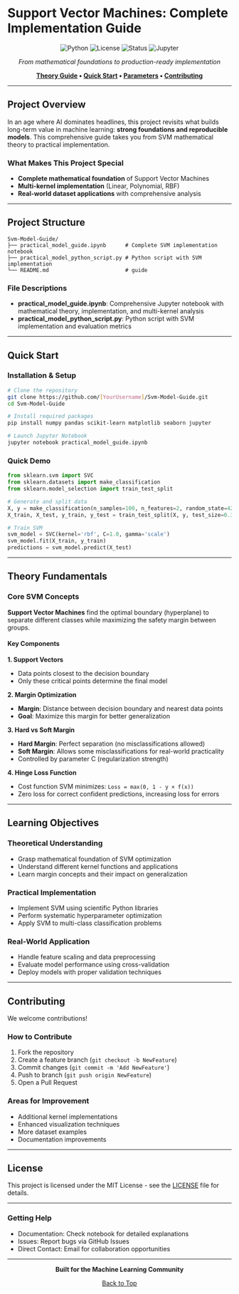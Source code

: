 # Support Vector Machines: Complete Implementation Guide

<div align="center">

![Python](https://img.shields.io/badge/python-3.8+-blue.svg)
![License](https://img.shields.io/badge/license-MIT-green.svg)
![Status](https://img.shields.io/badge/status-complete-brightgreen.svg)
![Jupyter](https://img.shields.io/badge/jupyter-notebook-orange.svg)

*From mathematical foundations to production-ready implementation*

**[Theory Guide](#theory-fundamentals) • [Quick Start](#quick-start) • [Parameters](#critical-parameters) • [Contributing](#contributing)**

</div>

---

## Project Overview

In an age where AI dominates headlines, this project revisits what builds long-term value in machine learning: **strong foundations and reproducible models**. This comprehensive guide takes you from SVM mathematical theory to practical implementation.

### What Makes This Project Special
- **Complete mathematical foundation** of Support Vector Machines
- **Multi-kernel implementation** (Linear, Polynomial, RBF)
- **Real-world dataset applications** with comprehensive analysis

---

## Project Structure

```
Svm-Model-Guide/
├── practical_model_guide.ipynb      # Complete SVM implementation notebook
├── practical_model_python_script.py # Python script with SVM implementation
└── README.md                        # guide
```

### File Descriptions
- **practical_model_guide.ipynb**: Comprehensive Jupyter notebook with mathematical theory, implementation, and multi-kernel analysis
- **practical_model_python_script.py**: Python script with SVM implementation and evaluation metrics

---

## Quick Start

### Installation & Setup
```bash
# Clone the repository
git clone https://github.com/[YourUsername]/Svm-Model-Guide.git
cd Svm-Model-Guide

# Install required packages
pip install numpy pandas scikit-learn matplotlib seaborn jupyter

# Launch Jupyter Notebook
jupyter notebook practical_model_guide.ipynb
```

### Quick Demo
```python
from sklearn.svm import SVC
from sklearn.datasets import make_classification
from sklearn.model_selection import train_test_split

# Generate and split data
X, y = make_classification(n_samples=100, n_features=2, random_state=42)
X_train, X_test, y_train, y_test = train_test_split(X, y, test_size=0.3)

# Train SVM
svm_model = SVC(kernel='rbf', C=1.0, gamma='scale')
svm_model.fit(X_train, y_train)
predictions = svm_model.predict(X_test)
```

---

## Theory Fundamentals

### Core SVM Concepts

**Support Vector Machines** find the optimal boundary (hyperplane) to separate different classes while maximizing the safety margin between groups.

#### Key Components

**1. Support Vectors**
- Data points closest to the decision boundary
- Only these critical points determine the final model

**2. Margin Optimization**
- **Margin**: Distance between decision boundary and nearest data points
- **Goal**: Maximize this margin for better generalization

**3. Hard vs Soft Margin**
- **Hard Margin**: Perfect separation (no misclassifications allowed)
- **Soft Margin**: Allows some misclassifications for real-world practicality
- Controlled by parameter C (regularization strength)

**4. Hinge Loss Function**
- Cost function SVM minimizes: `Loss = max(0, 1 - y × f(x))`
- Zero loss for correct confident predictions, increasing loss for errors

---


## Learning Objectives

### Theoretical Understanding
- Grasp mathematical foundation of SVM optimization
- Understand different kernel functions and applications
- Learn margin concepts and their impact on generalization

### Practical Implementation
- Implement SVM using scientific Python libraries
- Perform systematic hyperparameter optimization
- Apply SVM to multi-class classification problems

### Real-World Application
- Handle feature scaling and data preprocessing
- Evaluate model performance using cross-validation
- Deploy models with proper validation techniques

---

## Contributing

We welcome contributions! 

### How to Contribute
1. Fork the repository
2. Create a feature branch (`git checkout -b NewFeature`)
3. Commit changes (`git commit -m 'Add NewFeature'`)
4. Push to branch (`git push origin NewFeature`)
5. Open a Pull Request

### Areas for Improvement
- Additional kernel implementations
- Enhanced visualization techniques
- More dataset examples
- Documentation improvements

---

## License

This project is licensed under the MIT License - see the [LICENSE](LICENSE) file for details.

---

### Getting Help
- Documentation: Check notebook for detailed explanations
- Issues: Report bugs via GitHub Issues
- Direct Contact: Email for collaboration opportunities

---

<div align="center">

**Built for the Machine Learning Community**

[Back to Top](#support-vector-machines-complete-implementation-guide)

</div>
